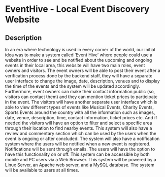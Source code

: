 # EventHive - Local Event Discovery Website

## Description


In an era where technology is used in every corner of the world, our initial idea was to make a system called ‘Event Hive’ where people could use a website in order to see and be notified about the upcoming and ongoing events in their local area, this website will have two main roles, event owners and visitors. 
The event owners will be able to post their event after a verification process done by the backend staff, they will have a separate user interface to change the image, date, description, venues and to display the time of the events and the system will be updated accordingly. Furthermore, event owners can make their contact information public (so, visitors can contact them) and they can mention ticket prices to participate in the event.
The visitors will have another separate user interface which is able to view different types of events like Musical Events, Charity Events, Sports Events around the country with all the information such as images, date, venue, description, time, contact information, ticket prices etc. And if needed the visitors will have an option to filter and select a specific area through their location to find nearby events. 
This system will also have a review and commentary section which can be used by the users when the event is ongoing or after concluded. 
The system will also have a notification system where the users will be notified when a new event is registered. Notifications will be sent through emails. The users will have the option to have this functionality on or off. 
This system can be accessible by both mobile and PC users via a Web Browser. 
This system will be powered by a Linux Server, an Apache web server, and a MySQL database. The system will be available to users at all times.

